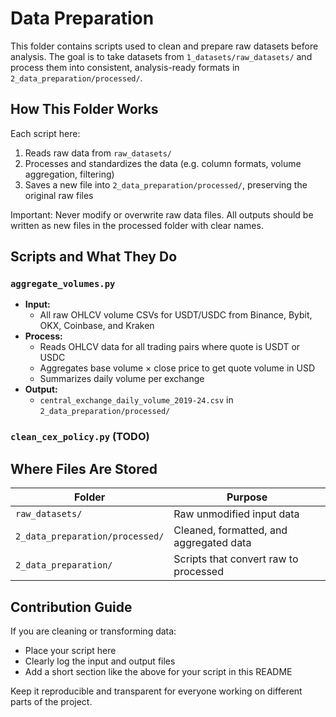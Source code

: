 # Data Preparation

This folder contains scripts used to clean and prepare raw datasets before
analysis. The goal is to take datasets from `1_datasets/raw_datasets/` and
process them into consistent, analysis-ready formats in
`2_data_preparation/processed/`.

## How This Folder Works

Each script here:

1. Reads raw data from `raw_datasets/`
2. Processes and standardizes the data (e.g. column formats, volume
   aggregation, filtering)
3. Saves a new file into `2_data_preparation/processed/`, preserving the
   original raw files

Important: Never modify or overwrite raw data files. All outputs should be
written as new files in the processed folder with clear names.

## Scripts and What They Do

### `aggregate_volumes.py`

- **Input:**
  - All raw OHLCV volume CSVs for USDT/USDC from Binance, Bybit, OKX, Coinbase,
    and Kraken
- **Process:**
  - Reads OHLCV data for all trading pairs where quote is USDT or USDC
  - Aggregates base volume × close price to get quote volume in USD
  - Summarizes daily volume per exchange
- **Output:**
  - `central_exchange_daily_volume_2019-24.csv` in
    `2_data_preparation/processed/`

### `clean_cex_policy.py` (TODO)

## Where Files Are Stored

| Folder                        | Purpose                                 |
|-------------------------------|------------------------------------------|
| `raw_datasets/`               | Raw unmodified input data               |
| `2_data_preparation/processed/` | Cleaned, formatted, and aggregated data |
| `2_data_preparation/`         | Scripts that convert raw to processed   |

## Contribution Guide

If you are cleaning or transforming data:

- Place your script here
- Clearly log the input and output files
- Add a short section like the above for your script in this README

Keep it reproducible and transparent for everyone working on different parts
of the project.
